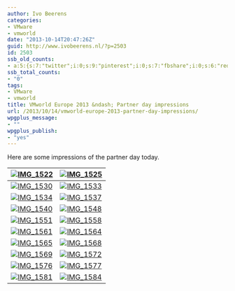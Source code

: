 ```yaml
---
author: Ivo Beerens
categories:
- VMware
- vmworld
date: "2013-10-14T20:47:26Z"
guid: http://www.ivobeerens.nl/?p=2503
id: 2503
ssb_old_counts:
- a:5:{s:7:"twitter";i:0;s:9:"pinterest";i:0;s:7:"fbshare";i:0;s:6:"reddit";i:0;s:6:"tumblr";N;}
ssb_total_counts:
- "0"
tags:
- VMware
- vmworld
title: VMworld Europe 2013 &ndash; Partner day impressions
url: /2013/10/14/vmworld-europe-2013-partner-day-impressions/
wpgplus_message:
- ""
wpgplus_publish:
- "yes"
---
```


Here are some impressions of the partner day today.

| [![IMG_1522](http://localhost/wp-content/uploads/2013/10/IMG_1522_thumb.jpg "IMG_1522")](http://localhost/wp-content/uploads/2013/10/IMG_1522.jpg) | [![IMG_1525](http://localhost/wp-content/uploads/2013/10/IMG_1525_thumb.jpg "IMG_1525")](http://localhost/wp-content/uploads/2013/10/IMG_1525.jpg) |
|---|---|
| [![IMG_1530](http://localhost/wp-content/uploads/2013/10/IMG_1530_thumb.jpg "IMG_1530")](http://localhost/wp-content/uploads/2013/10/IMG_1530.jpg) | [![IMG_1533](http://localhost/wp-content/uploads/2013/10/IMG_1533_thumb.jpg "IMG_1533")](http://localhost/wp-content/uploads/2013/10/IMG_1533.jpg) |
| [![IMG_1534](http://localhost/wp-content/uploads/2013/10/IMG_1534_thumb.jpg "IMG_1534")](http://localhost/wp-content/uploads/2013/10/IMG_1534.jpg) | [![IMG_1537](http://localhost/wp-content/uploads/2013/10/IMG_1537_thumb.jpg "IMG_1537")](http://localhost/wp-content/uploads/2013/10/IMG_1537.jpg) |
| [![IMG_1540](http://localhost/wp-content/uploads/2013/10/IMG_1540_thumb.jpg "IMG_1540")](http://localhost/wp-content/uploads/2013/10/IMG_1540.jpg) | [![IMG_1548](http://localhost/wp-content/uploads/2013/10/IMG_1548_thumb.jpg "IMG_1548")](http://localhost/wp-content/uploads/2013/10/IMG_1548.jpg) |
| [![IMG_1551](http://localhost/wp-content/uploads/2013/10/IMG_1551_thumb.jpg "IMG_1551")](http://localhost/wp-content/uploads/2013/10/IMG_1551.jpg) | [![IMG_1558](http://localhost/wp-content/uploads/2013/10/IMG_1558_thumb.jpg "IMG_1558")](http://localhost/wp-content/uploads/2013/10/IMG_1558.jpg) |
| [![IMG_1561](http://localhost/wp-content/uploads/2013/10/IMG_1561_thumb.jpg "IMG_1561")](http://localhost/wp-content/uploads/2013/10/IMG_1561.jpg) | [![IMG_1564](http://localhost/wp-content/uploads/2013/10/IMG_1564_thumb.jpg "IMG_1564")](http://localhost/wp-content/uploads/2013/10/IMG_1564.jpg) |
| [![IMG_1565](http://localhost/wp-content/uploads/2013/10/IMG_1565_thumb.jpg "IMG_1565")](http://localhost/wp-content/uploads/2013/10/IMG_1565.jpg) | [![IMG_1568](http://localhost/wp-content/uploads/2013/10/IMG_1568_thumb.jpg "IMG_1568")](http://localhost/wp-content/uploads/2013/10/IMG_1568.jpg) |
| [![IMG_1569](http://localhost/wp-content/uploads/2013/10/IMG_1569_thumb.jpg "IMG_1569")](http://localhost/wp-content/uploads/2013/10/IMG_1569.jpg) | [![IMG_1572](http://localhost/wp-content/uploads/2013/10/IMG_1572_thumb.jpg "IMG_1572")](http://localhost/wp-content/uploads/2013/10/IMG_1572.jpg) |
| [![IMG_1576](http://localhost/wp-content/uploads/2013/10/IMG_1576_thumb.jpg "IMG_1576")](http://localhost/wp-content/uploads/2013/10/IMG_1576.jpg) | [![IMG_1577](http://localhost/wp-content/uploads/2013/10/IMG_1577_thumb.jpg "IMG_1577")](http://localhost/wp-content/uploads/2013/10/IMG_1577.jpg) |
| [![IMG_1581](http://localhost/wp-content/uploads/2013/10/IMG_1581_thumb.jpg "IMG_1581")](http://localhost/wp-content/uploads/2013/10/IMG_1581.jpg) | [![IMG_1584](http://localhost/wp-content/uploads/2013/10/IMG_1584_thumb.jpg "IMG_1584")](http://localhost/wp-content/uploads/2013/10/IMG_1584.jpg) |
